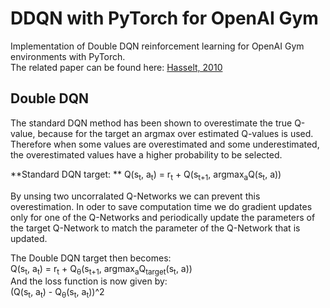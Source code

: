 # DDQN with PyTorch for OpenAI Gym
Implementation of Double DQN reinforcement learning for OpenAI Gym environments with PyTorch.  
The related paper can be found here: [Hasselt, 2010](https://papers.nips.cc/paper/3964-double-q-learning)

## Double DQN
The standard DQN method has been shown to overestimate the true Q-value, because for the target an argmax over estimated Q-values is used. Therefore when some values are overestimated and some underestimated, the overestimated values have a higher probability to be selected.

**Standard DQN target:  **
Q(s<sub>t</sub>, a<sub>t</sub>) = r<sub>t</sub> + Q(s<sub>t+1</sub>, argmax<sub>a</sub>Q(s<sub>t</sub>, a))  

By unsing two uncorralated Q-Networks we can prevent this overestimation. In oder to save computation time we do gradient updates only for one of the Q-Networks and periodically update the parameters of the target Q-Network to match the parameter of the Q-Network that is updated.  

The Double DQN target then becomes:  
Q(s<sub>t</sub>, a<sub>t</sub>) = r<sub>t</sub> + Q<sub>&theta;</sub>(s<sub>t+1</sub>, argmax<sub>a</sub>Q<sub>target</sub>(s<sub>t</sub>, a))  
And the loss function is now given by:  
(Q(s<sub>t</sub>, a<sub>t</sub>) - Q<sub>&theta;</sub>(s<sub>t</sub>, a<sub>t</sub>))^2  
